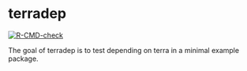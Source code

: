 
<!-- README.md is generated from README.Rmd. Please edit that file -->

# terradep

<!-- badges: start -->

[![R-CMD-check](https://github.com/diminutive/terradep/actions/workflows/R-CMD-check.yaml/badge.svg)](https://github.com/diminutive/terradep/actions/workflows/R-CMD-check.yaml)
<!-- badges: end -->

The goal of terradep is to test depending on terra in a minimal example
package.
